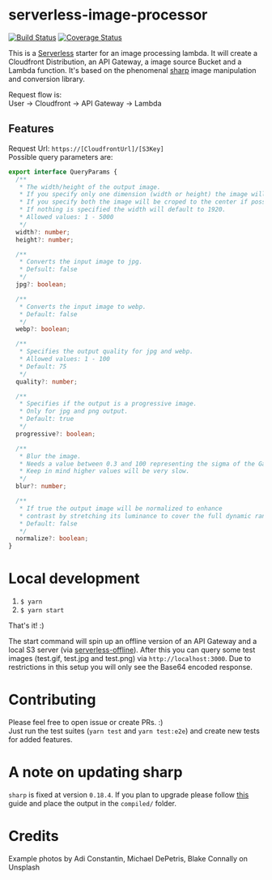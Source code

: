 # serverless-image-processor

[![Build Status](https://travis-ci.org/Mercateo/serverless-image-processor.svg?branch=master)](https://travis-ci.org/Mercateo/serverless-image-processor)
[![Coverage Status](https://coveralls.io/repos/github/Mercateo/serverless-image-processor/badge.svg?branch=master)](https://coveralls.io/github/Mercateo/serverless-image-processor?branch=master)

This is a [Serverless](https://serverless.com) starter for an image processing lambda. It will create a Cloudfront Distribution, an API Gateway, a image source Bucket and a Lambda function. It's based on the phenomenal [sharp](https://github.com/lovell/sharp) image manipulation and conversion library.

Request flow is:  
User -> Cloudfront -> API Gateway -> Lambda

## Features
Request Url: ```https://[CloudfrontUrl]/[S3Key]```  
Possible query parameters are:
```typescript
export interface QueryParams {
  /**
   * The width/height of the output image.
   * If you specify only one dimension (width or height) the image will be scaled respecting the ratio.
   * If you specify both the image will be croped to the center if possible.
   * If nothing is specified the width will default to 1920.
   * Allowed values: 1 - 5000
   */
  width?: number;
  height?: number;

  /**
   * Converts the input image to jpg.
   * Defsult: false
   */
  jpg?: boolean;

  /**
   * Converts the input image to webp.
   * Default: false
   */
  webp?: boolean;

  /**
   * Specifies the output quality for jpg and webp.
   * Allowed values: 1 - 100
   * Default: 75
   */
  quality?: number;

  /**
   * Specifies if the output is a progressive image.
   * Only for jpg and png output.
   * Default: true
   */
  progressive?: boolean;

  /**
   * Blur the image.
   * Needs a value between 0.3 and 100 representing the sigma of the Gaussian mask, where sigma = 1 + radius / 2.
   * Keep in mind higher values will be very slow.
   */
  blur?: number;

  /**
   * If true the output image will be normalized to enhance
   * contrast by stretching its luminance to cover the full dynamic range.
   * Default: false
   */
  normalize?: boolean;
}
```

# Local development

1. ```$ yarn```
2. ```$ yarn start```

That's it! :)

The start command will spin up an offline version of an API Gateway and a local S3 server (via [serverless-offline](https://github.com/dherault/serverless-offline)). After this you can query some test images (test.gif, test.jpg and test.png) via ```http://localhost:3000```. Due to restrictions in this setup you will only see the Base64 encoded response. 

# Contributing
Please feel free to open issue or create PRs. :)  
Just run the test suites (```yarn test``` and ```yarn test:e2e```) and create new tests for added features.

# A note on updating sharp
```sharp``` is fixed at version ```0.18.4```. If you plan to upgrade please follow [this](http://sharp.dimens.io/en/stable/install/#aws-lambda) guide and place the output in the ```compiled/``` folder.

# Credits
Example photos by Adi Constantin, Michael DePetris, Blake Connally on Unsplash

